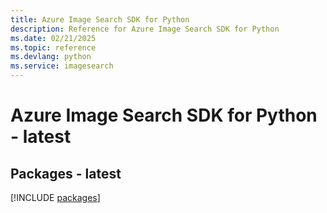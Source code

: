 ```yaml
---
title: Azure Image Search SDK for Python
description: Reference for Azure Image Search SDK for Python
ms.date: 02/21/2025
ms.topic: reference
ms.devlang: python
ms.service: imagesearch
---
```

# Azure Image Search SDK for Python - latest
## Packages - latest
[!INCLUDE [packages](image-search-index.md)]